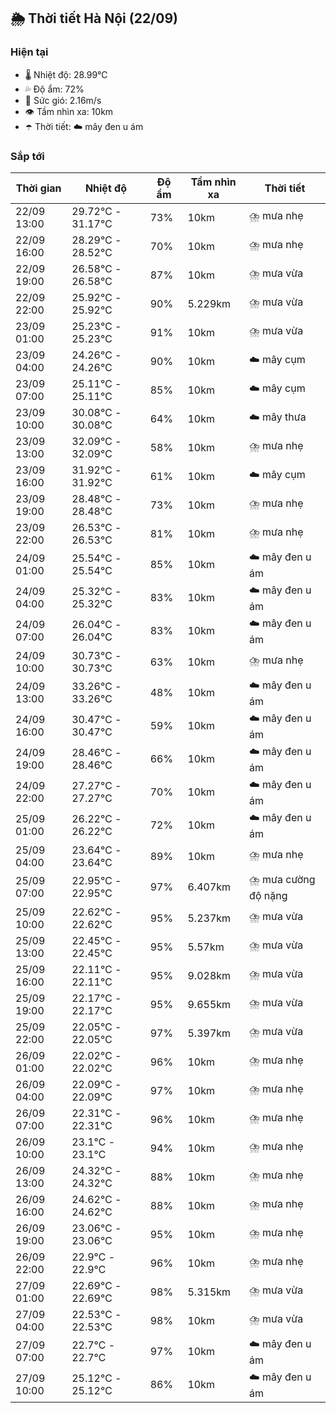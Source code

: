 ## 🌦️ Thời tiết Hà Nội (22/09)

### Hiện tại

- 🌡️ Nhiệt độ: 28.99℃
- 💦 Độ ẩm: 72%
- 💨 Sức gió: 2.16m/s
- 👁️ Tầm nhìn xa: 10km
- ☂️ Thời tiết: ☁️ mây đen u ám

### Sắp tới

| Thời gian | Nhiệt độ | Độ ẩm | Tầm nhìn xa | Thời tiết |
| --- | --- | --- | --- | --- |
| 22/09 13:00 | 29.72℃ - 31.17℃ | 73% | 10km | ⛈️ mưa nhẹ |
| 22/09 16:00 | 28.29℃ - 28.52℃ | 70% | 10km | ⛈️ mưa nhẹ |
| 22/09 19:00 | 26.58℃ - 26.58℃ | 87% | 10km | ⛈️ mưa vừa |
| 22/09 22:00 | 25.92℃ - 25.92℃ | 90% | 5.229km | ⛈️ mưa vừa |
| 23/09 01:00 | 25.23℃ - 25.23℃ | 91% | 10km | ⛈️ mưa vừa |
| 23/09 04:00 | 24.26℃ - 24.26℃ | 90% | 10km | ☁️ mây cụm |
| 23/09 07:00 | 25.11℃ - 25.11℃ | 85% | 10km | ☁️ mây cụm |
| 23/09 10:00 | 30.08℃ - 30.08℃ | 64% | 10km | ☁️ mây thưa |
| 23/09 13:00 | 32.09℃ - 32.09℃ | 58% | 10km | ⛈️ mưa nhẹ |
| 23/09 16:00 | 31.92℃ - 31.92℃ | 61% | 10km | ☁️ mây cụm |
| 23/09 19:00 | 28.48℃ - 28.48℃ | 73% | 10km | ⛈️ mưa nhẹ |
| 23/09 22:00 | 26.53℃ - 26.53℃ | 81% | 10km | ⛈️ mưa nhẹ |
| 24/09 01:00 | 25.54℃ - 25.54℃ | 85% | 10km | ☁️ mây đen u ám |
| 24/09 04:00 | 25.32℃ - 25.32℃ | 83% | 10km | ☁️ mây đen u ám |
| 24/09 07:00 | 26.04℃ - 26.04℃ | 83% | 10km | ☁️ mây đen u ám |
| 24/09 10:00 | 30.73℃ - 30.73℃ | 63% | 10km | ⛈️ mưa nhẹ |
| 24/09 13:00 | 33.26℃ - 33.26℃ | 48% | 10km | ☁️ mây đen u ám |
| 24/09 16:00 | 30.47℃ - 30.47℃ | 59% | 10km | ☁️ mây đen u ám |
| 24/09 19:00 | 28.46℃ - 28.46℃ | 66% | 10km | ☁️ mây đen u ám |
| 24/09 22:00 | 27.27℃ - 27.27℃ | 70% | 10km | ☁️ mây đen u ám |
| 25/09 01:00 | 26.22℃ - 26.22℃ | 72% | 10km | ☁️ mây đen u ám |
| 25/09 04:00 | 23.64℃ - 23.64℃ | 89% | 10km | ⛈️ mưa nhẹ |
| 25/09 07:00 | 22.95℃ - 22.95℃ | 97% | 6.407km | ⛈️ mưa cường độ nặng |
| 25/09 10:00 | 22.62℃ - 22.62℃ | 95% | 5.237km | ⛈️ mưa vừa |
| 25/09 13:00 | 22.45℃ - 22.45℃ | 95% | 5.57km | ⛈️ mưa vừa |
| 25/09 16:00 | 22.11℃ - 22.11℃ | 95% | 9.028km | ⛈️ mưa vừa |
| 25/09 19:00 | 22.17℃ - 22.17℃ | 95% | 9.655km | ⛈️ mưa vừa |
| 25/09 22:00 | 22.05℃ - 22.05℃ | 97% | 5.397km | ⛈️ mưa vừa |
| 26/09 01:00 | 22.02℃ - 22.02℃ | 96% | 10km | ⛈️ mưa nhẹ |
| 26/09 04:00 | 22.09℃ - 22.09℃ | 97% | 10km | ⛈️ mưa nhẹ |
| 26/09 07:00 | 22.31℃ - 22.31℃ | 96% | 10km | ⛈️ mưa nhẹ |
| 26/09 10:00 | 23.1℃ - 23.1℃ | 94% | 10km | ⛈️ mưa nhẹ |
| 26/09 13:00 | 24.32℃ - 24.32℃ | 88% | 10km | ⛈️ mưa nhẹ |
| 26/09 16:00 | 24.62℃ - 24.62℃ | 88% | 10km | ⛈️ mưa nhẹ |
| 26/09 19:00 | 23.06℃ - 23.06℃ | 95% | 10km | ⛈️ mưa nhẹ |
| 26/09 22:00 | 22.9℃ - 22.9℃ | 96% | 10km | ⛈️ mưa nhẹ |
| 27/09 01:00 | 22.69℃ - 22.69℃ | 98% | 5.315km | ⛈️ mưa vừa |
| 27/09 04:00 | 22.53℃ - 22.53℃ | 98% | 10km | ⛈️ mưa vừa |
| 27/09 07:00 | 22.7℃ - 22.7℃ | 97% | 10km | ☁️ mây đen u ám |
| 27/09 10:00 | 25.12℃ - 25.12℃ | 86% | 10km | ☁️ mây đen u ám |
